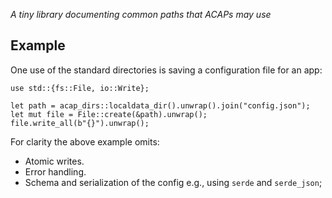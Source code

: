 _A tiny library documenting common paths that ACAPs may use_

## Example

One use of the standard directories is saving a configuration file for an app:

```no_run
use std::{fs::File, io::Write};

let path = acap_dirs::localdata_dir().unwrap().join("config.json");
let mut file = File::create(&path).unwrap();
file.write_all(b"{}").unwrap();
```

For clarity the above example omits:
- Atomic writes.
- Error handling.
- Schema and serialization of the config e.g., using `serde` and `serde_json`;
